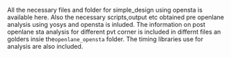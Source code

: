 All the necessary files and folder for simple_design using opensta is available here. Also the necessary scripts,output etc obtained pre openlane analysis using yosys and opensta is inluded. The information on post openlane sta analysis for different pvt corner is included in differnt files an golders insie the``openlane_opensta`` folder. The timing libraries use for analysis are also included.
